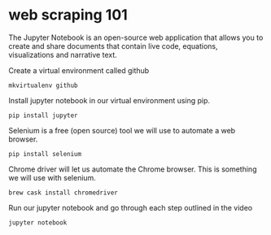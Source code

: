 # web scraping 101

The Jupyter Notebook is an open-source web application that allows you to create and share documents that contain live code, equations, visualizations and narrative text. 

Create a virtual environment called github
``` 
mkvirtualenv github
```

Install jupyter notebook in our virtual environment using pip.
``` 
pip install jupyter
```

Selenium is a free (open source) tool we will use to automate a web browser.
``` 
pip install selenium
```

Chrome driver will let us automate the Chrome browser. This is something we will use with selenium. 
``` 
brew cask install chromedriver
```

Run our jupyter notebook and go through each step outlined in the video
``` 
jupyter notebook
```
